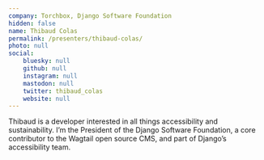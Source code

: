 ```yaml
---
company: Torchbox, Django Software Foundation
hidden: false
name: Thibaud Colas
permalink: /presenters/thibaud-colas/
photo: null
social:
    bluesky: null
    github: null
    instagram: null
    mastodon: null
    twitter: thibaud_colas
    website: null
---
```


Thibaud is a developer interested in all things accessibility and sustainability. I’m the President of the Django Software Foundation, a core contributor to the Wagtail open source CMS, and part of Django’s accessibility team.
